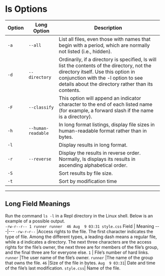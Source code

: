 # ls Options  

Option |Long Option | Description
---|---|---
`-a `|`--all` |List all files, even those with names that begin with a period, which are normally not listed (i.e., hidden).
`-d` |`--directory` | Ordinarily, if a directory is specified, ls will list the contents of the directory, not the directory itself. Use this option in conjunction with the -l option to see details about the directory rather than its contents.
`-F` | `--classify` | This option will append an indicator character to the end of each listed name (for example, a forward slash if the name is a directory).
`-h` |`--human-readable` |In long format listings, display file sizes in human-readable format rather than in bytes.
`-l` ||Display results in long format.
`-r` |`--reverse` |Display the results in reverse order. Normally, ls displays its results in ascending alphabetical order.
`-S` ||Sort results by file size.
`-t` ||Sort by modification time
----------------------------------------------------------------
## Long Field Meanings
Run the command `ls -l` in a Repl directory in the Linux shell.
Below is an example of a possible output.  
`-rw-r--r-- 1 runner runner  46 Aug  9 03:31 style.css`
Field | Meaning
---|---
`-rw-r—r--` |Access rights to the file. The first character indicates the type of file. Among the different types, a leading dash means a regular file, while a d indicates a directory. The next three characters are the access rights for the file’s owner, the next three are for members of the file’s group, and the final three are for everyone else. 
`1` | File’s number of hard links.
`runner` |The user name of the file’s owner.
`runner` |The name of the group that owns the file.
`46` |Size of the file in bytes.
`Aug  9 03:31`| Date and time of the file’s last modification.
`style.css`| Name of the file.